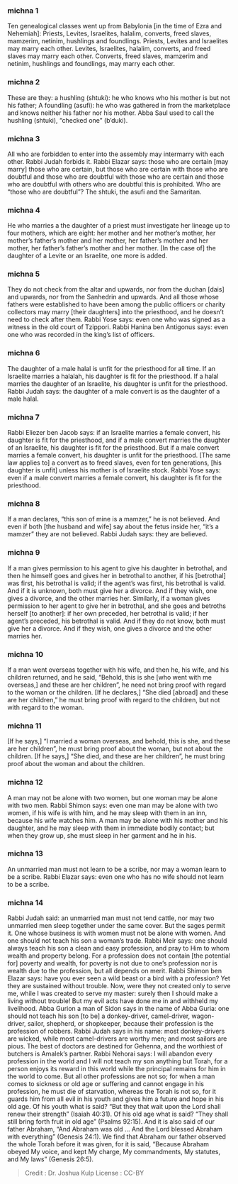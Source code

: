 
### michna 1
Ten genealogical classes went up from Babylonia [in the time of Ezra and Nehemiah]:   Priests, Levites, Israelites, halalim, converts, freed slaves, mamzerim, netinim, hushlings and foundlings. Priests, Levites and Israelites may marry each other. Levites, Israelites, halalim, converts, and freed slaves may marry each other. Converts, freed slaves, mamzerim and netinim, hushlings and foundlings, may marry each other.

### michna 2
These are they: a hushling (shtuki): he who knows who his mother is but not his father; A foundling (asufi): he who was gathered in from the marketplace and knows neither his father nor his mother. Abba Saul used to call the hushling (shtuki), “checked one” (b’duki).

### michna 3
All who are forbidden to enter into the assembly may intermarry with each other. Rabbi Judah forbids it. Rabbi Elazar says: those who are certain [may marry] those who are certain, but those who are certain with those who are doubtful and those who are doubtful with those who are certain and those who are doubtful with others who are doubtful this is prohibited. Who are “those who are doubtful”?  The shtuki, the asufi and the Samaritan.

### michna 4
He who marries a the daughter of a priest must investigate her lineage up to four mothers, which are eight:  her mother and her mother’s mother, her mother’s father’s mother and her mother, her father’s mother and her mother, her father’s father’s mother and her mother. [In the case of] the daughter of a Levite or an Israelite, one more is added.

### michna 5
They do not check from the altar and upwards, nor from the duchan [dais] and upwards, nor from the Sanhedrin and upwards. And all those whose fathers were established to have been among the public officers or charity collectors may marry [their daughters] into the priesthood, and he doesn’t need to check after them. Rabbi Yose says: even one who was signed as a witness in the old court of Tzippori. Rabbi Hanina ben Antigonus says: even one who was recorded in the king’s list of officers.

### michna 6
The daughter of a male halal is unfit for the priesthood for all time. If an Israelite marries a halalah, his daughter is fit for the priesthood. If a halal marries the daughter of an Israelite, his daughter is unfit for the priesthood. Rabbi Judah says: the daughter of a male convert is as the daughter of a male halal.

### michna 7
Rabbi Eliezer ben Jacob says: if an Israelite marries a female convert, his daughter is fit for the priesthood, and if a male convert marries the daughter of an Israelite, his daughter is fit for the priesthood. But if a male convert marries a female convert, his daughter is unfit for the priesthood.  [The same law applies to] a convert as to freed slaves, even for ten generations, [his daughter is unfit] unless his mother is of Israelite stock. Rabbi Yose says: even if a male convert marries a female convert, his daughter is fit for the priesthood.

### michna 8
If a man declares, “this son of mine is a mamzer,” he is not believed. And even if both [the husband and wife] say about the fetus inside her, “it’s a mamzer” they are not believed. Rabbi Judah says: they are believed.

### michna 9
If a man gives permission to his agent to give his daughter in betrothal, and then he himself goes and gives her in betrothal to another, if his [betrothal] was first, his betrothal is valid; if the agent’s was first, his betrothal is valid. And if it is unknown, both must give her a divorce.  And if they wish, one gives a divorce, and the other marries her. Similarly, if a woman gives permission to her agent to give her in betrothal, and she goes and betroths herself [to another]: if her own preceded, her betrothal is valid; if her agent’s preceded, his betrothal is valid. And if they do not know, both must give her a divorce.  And if they wish, one gives a divorce and the other marries her.

### michna 10
If a man went overseas together with his wife, and then he, his wife, and his children returned, and he said, “Behold, this is she [who went with me overseas,] and these are her children”, he need not bring proof with regard to the woman or the children. [If he declares,] “She died [abroad] and these are her children,” he must bring proof with regard to the children, but not with regard to the woman.

### michna 11
[If he says,] “I married a woman overseas, and behold, this is she, and these are her children”, he must bring proof about the woman, but not about the children. [If he says,] “She died, and these are her children”, he must bring proof about the woman and about the children.

### michna 12
A man may not be alone with two women, but one woman may be alone with two men. Rabbi Shimon says: even one man may be alone with two women, if his wife is with him, and he may sleep with them in an inn, because his wife watches him. A man may be alone with his mother and his daughter, and he may sleep with them in immediate bodily contact; but when they grow up, she must sleep in her garment and he in his.

### michna 13
An unmarried man must not learn to be a scribe, nor may a woman learn to be a scribe. Rabbi Elazar says: even one who has no wife should not learn to be a scribe.

### michna 14
Rabbi Judah said: an unmarried man must not tend cattle, nor may two unmarried men sleep together under the same cover.  But the sages permit it. One whose business is with women must not be alone with women.  And one should not teach his son a woman’s trade. Rabbi Meir says: one should always teach his son a clean and easy profession, and pray to Him to whom wealth and property belong. For a profession does not contain [the potential for] poverty and wealth, for poverty is not due to one’s profession nor is wealth due to the profession, but all depends on merit. Rabbi Shimon ben Elazar says: have you ever seen a wild beast or a bird with a profession? Yet they are sustained without trouble. Now, were they not created only to serve me, while I was created to serve my master: surely then I should make a living without trouble! But my evil acts have done me in and withheld my livelihood. Abba Gurion a man of Sidon says in the name of Abba Guria: one should not teach his son [to be] a donkey-driver, camel-driver, wagon-driver, sailor, shepherd, or shopkeeper, because their profession is the profession of robbers. Rabbi Judah says in his name: most donkey-drivers are wicked, while most camel-drivers are worthy men; and most sailors are pious.   The best of doctors are destined for Gehenna, and the worthiest of butchers is Amalek’s partner. Rabbi Nehorai says: I will abandon every profession in the world and I will not teach my son anything but Torah, for a person enjoys its reward in this world while the principal remains for him in the world to come. But all other professions are not so; for when a man comes to sickness or old age or suffering and cannot engage in his profession, he must die of starvation, whereas the Torah is not so, for it guards him from all evil in his youth and gives him a future and hope in his old age. Of his youth what is said? “But they that wait upon the Lord shall renew their strength” (Isaiah 40:31). Of his old age what is said? “They shall still bring forth fruit in old age” (Psalms 92:15).  And it is also said of our father Abraham, “And Abraham was old … And the Lord blessed Abraham with everything” (Genesis 24:1).  We find that Abraham our father observed the whole Torah before it was given, for it is said, “Because Abraham obeyed My voice, and kept My charge, My commandments, My statutes, and My laws” (Genesis 26:5).

>Credit : Dr. Joshua Kulp
>License : CC-BY